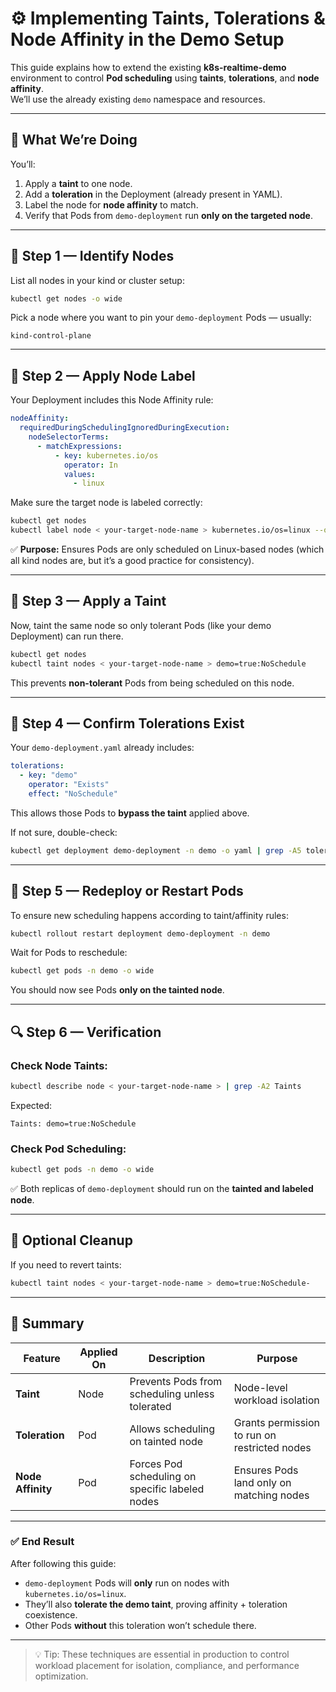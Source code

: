 # ⚙️ Implementing Taints, Tolerations & Node Affinity in the Demo Setup

This guide explains how to extend the existing **k8s-realtime-demo** environment to control **Pod scheduling** using **taints**, **tolerations**, and **node affinity**.  
We’ll use the already existing `demo` namespace and resources.

---

## 🧠 What We’re Doing
You’ll:
1. Apply a **taint** to one node.
2. Add a **toleration** in the Deployment (already present in YAML).
3. Label the node for **node affinity** to match.
4. Verify that Pods from `demo-deployment` run **only on the targeted node**.

---

## 🔹 Step 1 — Identify Nodes

List all nodes in your kind or cluster setup:
```bash
kubectl get nodes -o wide
```

Pick a node where you want to pin your `demo-deployment` Pods — usually:
```
kind-control-plane
```

---

## 🔹 Step 2 — Apply Node Label

Your Deployment includes this Node Affinity rule:
```yaml
nodeAffinity:
  requiredDuringSchedulingIgnoredDuringExecution:
    nodeSelectorTerms:
      - matchExpressions:
          - key: kubernetes.io/os
            operator: In
            values:
              - linux
```

Make sure the target node is labeled correctly:
```bash
kubectl get nodes
kubectl label node < your-target-node-name > kubernetes.io/os=linux --overwrite
```

✅ **Purpose:** Ensures Pods are only scheduled on Linux-based nodes (which all kind nodes are, but it’s a good practice for consistency).

---

## 🔹 Step 3 — Apply a Taint

Now, taint the same node so only tolerant Pods (like your demo Deployment) can run there.

```bash
kubectl get nodes
kubectl taint nodes < your-target-node-name > demo=true:NoSchedule
```

This prevents **non-tolerant** Pods from being scheduled on this node.

---

## 🔹 Step 4 — Confirm Tolerations Exist

Your `demo-deployment.yaml` already includes:

```yaml
tolerations:
  - key: "demo"
    operator: "Exists"
    effect: "NoSchedule"
```

This allows those Pods to **bypass the taint** applied above.

If not sure, double-check:
```bash
kubectl get deployment demo-deployment -n demo -o yaml | grep -A5 tolerations
```

---

## 🔹 Step 5 — Redeploy or Restart Pods

To ensure new scheduling happens according to taint/affinity rules:
```bash
kubectl rollout restart deployment demo-deployment -n demo
```

Wait for Pods to reschedule:
```bash
kubectl get pods -n demo -o wide
```

You should now see Pods **only on the tainted node**.

---

## 🔍 Step 6 — Verification

### Check Node Taints:
```bash
kubectl describe node < your-target-node-name > | grep -A2 Taints
```

Expected:
```
Taints: demo=true:NoSchedule
```

### Check Pod Scheduling:
```bash
kubectl get pods -n demo -o wide
```
✅ Both replicas of `demo-deployment` should run on the **tainted and labeled node**.

---

## 🧹 Optional Cleanup
If you need to revert taints:
```bash
kubectl taint nodes < your-target-node-name > demo=true:NoSchedule-
```

---

## 🧭 Summary

| Feature | Applied On | Description | Purpose |
|----------|-------------|-------------|----------|
| **Taint** | Node | Prevents Pods from scheduling unless tolerated | Node-level workload isolation |
| **Toleration** | Pod | Allows scheduling on tainted node | Grants permission to run on restricted nodes |
| **Node Affinity** | Pod | Forces Pod scheduling on specific labeled nodes | Ensures Pods land only on matching nodes |

---

### ✅ End Result
After following this guide:
- `demo-deployment` Pods will **only** run on nodes with `kubernetes.io/os=linux`.  
- They’ll also **tolerate the demo taint**, proving affinity + toleration coexistence.  
- Other Pods **without** this toleration won’t schedule there.

---

> 💡 Tip: These techniques are essential in production to control workload placement for isolation, compliance, and performance optimization.
